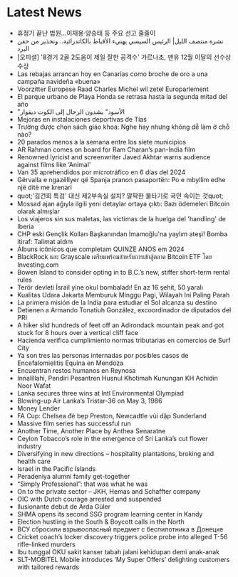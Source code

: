 # Latest News
-  휴정기 끝난 법원…이재용·양승태 등 주요 선고 줄줄이
-  نشرة منتصف الليل| الرئيس السيسي يهنيء الأقباط بالكاتدرائية.. وتحذير من حقن البرد
-  [오피셜] '8경기 2골 2도움이 제일 잘한 공격수' 가르나초, 맨유 12월 이달의 선수상 수상
-  Las rebajas arrancan hoy en Canarias como broche de oro a una campaña navideña «buena»
-  Voorzitter Europese Raad Charles Michel wil zetel Europarlement
-  El parque urbano de Playa Honda se retrasa hasta la segunda mitad del año
-  "الأسود" يشدون الرحال إلى الكوت ديفوار
-  Mejoras en instalaciones deportivas de Tías
-  Trường được chọn sách giáo khoa: Nghe hay nhưng không dễ làm ở chỗ nào?
-  20 parados menos a la semana entre los siete municipios
-  AR Rahman comes on board for Ram Charan’s pan-India film
-  Renowned lyricist and screenwriter Javed Akhtar warns audience against films like ‘Animal’
-  Van 35 aprehendidos por microtráfico en 6 días del 2024
-  Gërvalla e ngazëllyer që Spanja pranon pasaportën: Po e mbyllim edhe një ditë me krenari
-  quot;'김건희 특검' 대신 제2부속실 설치? 얄팍한 물타기로 국민 속이는 것quot;
-  Mossad ajan ağıyla ilgili yeni detaylar ortaya çıktı: Bazı ödemeleri Bitcoin olarak almışlar
-  Los viajeros sin sus maletas, las víctimas de la huelga del 'handling' de Iberia
-  CHP eski Gençlik Kolları Başkanından İmamoğlu'na yaylım ateşi! Bomba itiraf: Talimat aldım
-  Álbuns icônicos que completam QUINZE ANOS em 2024
-  BlackRock และ Grayscale เตรียมพร้อมสำหรับการเข้าสู่ตลาด Bitcoin ETF โดย Investing.com
-  Bowen Island to consider opting in to B.C.’s new, stiffer short-term rental rules
-  Terör devleti İsrail yine okul bombaladı! En az 16 şehit, 50 yaralı
-  Kualitas Udara Jakarta Memburuk Minggu Pagi, Wilayah Ini Paling Parah
-  La primera misión de la India para estudiar el Sol alcanza su destino
-  Detienen a Armando Tonatiuh González, excoordinador de diputados del PRI
-  A hiker slid hundreds of feet off an Adirondack mountain peak and got stuck for 8 hours over a vertical cliff face
-  Hacienda verifica cumplimiento normas tributarias en comercios de Surf City
-  Ya son tres las personas internadas por posibles casos de Encefalomielitis Equina en Mendoza
-  Encuentran restos humanos en Reynosa
-  Innalillahi, Pendiri Pesantren Husnul Khotimah Kunungan KH Achidin Noor Wafat
-  Lanka secures three wins at Intl Environmental Olympiad
-  Blowing-up Air Lanka’s Tristar-36 on May 3, 1986
-  Money Lender
-  FA Cup: Chelsea đè bẹp Preston, Newcadtle vùi dập Sunderland
-  Massive film series has successful run
-  Another Time, Another Place by Anthea Senaratne
-  Ceylon Tobacco’s role in the emergence of Sri Lanka’s cut flower industry
-  Diversifying in new directions – hospitality plantations, broking and health care
-  Israel in the Pacific Islands
-  Peradeniya alumni family get-together
-  “Simply Professional”: that was what he was
-  On to the private sector – JKH, Hemas and Schaffter company
-  OIC with Dutch courage arrested and suspended
-  Ilusionante debut de Arda Güler
-  SHMA opens its second SSG program learning center in Kandy
-  Election hustling in the South & Boycott calls in the North
-  ВСУ сбросили взрывоопасный предмет с беспилотника в Донецке
-  Cricket coach’s locker discovery triggers police probe into alleged T-56 rifle-linked murders
-  Ibu tunggal OKU sakit kanser tabah jalani kehidupan demi anak-anak
-  SLT-MOBITEL Mobile introduces ‘My Super Offers’ delighting customers with tailored rewards
